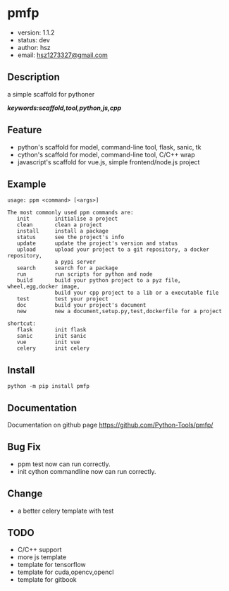 # pmfp

+ version: 1.1.2
+ status: dev
+ author: hsz
+ email: hsz1273327@gmail.com

## Description

a simple scaffold for pythoner


***keywords:scaffold,tool,python,js,cpp***

## Feature

+ python's scaffold for model, command-line tool, flask, sanic, tk
+ cython's scaffold for model, command-line tool, C/C++ wrap
+ javascript's scaffold for vue.js, simple frontend/node.js project

## Example

```shell
usage: ppm <command> [<args>]

The most commonly used ppm commands are:
   init        initialise a project
   clean       clean a project
   install     install a package
   status      see the project's info
   update      update the project's version and status
   upload      upload your project to a git repository, a docker repository,
               a pypi server
   search      search for a package
   run         run scripts for python and node
   build       build your python project to a pyz file, wheel,egg,docker image,
               build your cpp project to a lib or a executable file
   test        test your project
   doc         build your project's document
   new         new a document,setup.py,test,dockerfile for a project

shortcut:
   flask       init flask
   sanic       init sanic
   vue         init vue
   celery      init celery

```

## Install

`python -m pip install pmfp`


## Documentation

Documentation on github page <https://github.com/Python-Tools/pmfp/>


## Bug Fix

+ ppm test now can run correctly.
+ init cython commandline now can run correctly. 

## Change

+ a better celery template with test

## TODO

+ C/C++ support
+ more js template
+ template for tensorflow
+ template for cuda,opencv,opencl
+ template for gitbook

